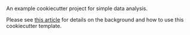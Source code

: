 An example cookiecutter project for simple data analysis.

Please see [this article](http://pbpython.com/notebook.html)
for details on the background and how to use this cookiecutter template.
